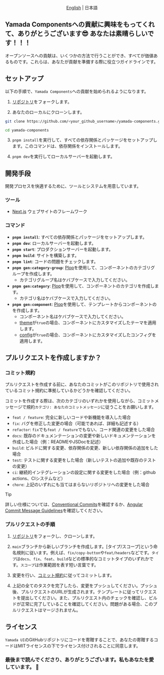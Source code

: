 <p align='center'>
  <a href='./CONTRIBUTING.md'>English</a> | 日本語
</p>

## Yamada Componentsへの貢献に興味をもってくれて、ありがとうございます😎 あなたは素晴らしいです！！！

オープンソースへの貢献は、いくつかの方法で行うことができ、すべてが価値あるものです。これらは、あなたが貢献を準備する際に役立つガイドラインです。

## セットアップ

以下の手順で、`Yamada Components`への貢献を始められるようになります。

1. [リポジトリ](https://github.com/yamada-ui/yamada-components)をフォークします。

2. あなたのローカルにクローンします。

```sh
git clone https://github.com/<your_github_username>/yamada-components.git

cd yamada-components
```

3. `pnpm install`を実行して、すべての依存関係とパッケージをセットアップします。このコマンドは、依存関係をインストールします。

4. `pnpm dev`を実行してローカルサーバーを起動します。

## 開発手段

開発プロセスを快適するために、ツールとシステムを用意しています。

### ツール

- [Next.js](https://nextjs.org/) ウェブサイトのフレームワーク

### コマンド

- **`pnpm install`**: すべての依存関係とパッケージをセットアップします。
- **`pnpm dev`**: ローカルサーバーを起動します。
- **`pnpm start`**: プロダクションサーバーを起動します。
- **`pnpm build`**: サイトを構築します。
- **`pnpm lint`**: コードの問題をチェックします。
- **`pnpm gen:category-group`**: [Plop](https://plopjs.com/)を使用して、コンポーネントのカテゴリグループを作成します。
  - カテゴリグループ名はケバブケースで入力してください。
- **`pnpm gen:category`**: [Plop](https://plopjs.com/)を使用して、コンポーネントのカテゴリを作成します。
  - カテゴリ名はケバブケースで入力してください。
- **`pnpm gen:component`**: [Plop](https://plopjs.com/)を使用して、テンプレートからコンポーネントのを作成します。
  - コンポーネント名はケバブケースで入力してください。
  - [theme](https://yamada-ui.com/ja/styled-system/theming)が`true`の場合、コンポーネントにカスタマイズしたテーマを適用します。
  - [config](https://yamada-ui.com/ja/styled-system/configure)が`true`の場合、コンポーネントにカスタマイズしたコンフィグを適用します。

## プルリクエストを作成しますか？

### コミット規約

プルリクエストを作成する前に、あなたのコミットがこのリポジトリで使用されているコミット規約に準拠しているかどうかを確認してください。

コミットを作成する際は、次のカテゴリのいずれかを使用しながら、コミットメッセージで規約`カテゴリ: あなたのコミットメッセージ`に従うことをお願いします。

- `feat / feature`: 完全に新しいコードや新機能を導入した場合
- `fix`: バグを修正した変更の場合（可能であれば、詳細も記述する）
- `refactor`: `fix`でも`feat / feature`でもない、コード関連の変更をした場合
- `docs`: 既存のドキュメンテーションの変更や新しいドキュメンテーションを作成した場合（例：READMEやJSDocを記述）
- `build`: ビルドに関する変更、依存関係の変更、新しい依存関係の追加をした場合
- `test`: テストに関する変更をした場合（新しいテストの追加や既存のテストの変更）
- `ci`: 継続的インテグレーションの設定に関する変更をした場合（例：github actions、CIシステムなど）
- `chore`: 上記のいずれにも当てはまらないリポジトリへの変更をした場合

> [!TIP]
>
> 詳しい仕様については、[Conventional Commits](https://www.conventionalcommits.org)を確認するか、[Angular Commit Message Guidelines](https://github.com/angular/angular/blob/22b96b9/CONTRIBUTING.md#-commit-message-guidelines)を確認してください。

### プルリクエストの手順

1. [リポジトリ](https://github.com/yamada-ui/yamada-components)をフォークし、クローンします。

2. `main`ブランチから新しいブランチを作成します。[タイプ/スコープ]という命名規則に従います。例えば、`fix/copy-button`や`feat/headers`などです。`タイプ`は`docs`、`fix`、`feat`、`build`などの標準的なコミットタイプのいずれかです。`スコープ`は作業範囲を表す短い言葉です。

3. 変更を行い、[コミット規約](#コミット規約)に従ってコミットします。

4. 上記の全てのタスクを完了したら、変更をプッシュしてください。プッシュ後、プルリクエストのURLが生成されます。テンプレートに従ってリクエストを提出してください。また、プルリクエスト内のチェックを確認し、ビルドが正常に完了していることを確認してください。問題がある場合、このプルリクエストはマージされません。

## ライセンス

`Yamada UI`のGitHubリポジトリにコードを寄贈することで、あなたの寄贈するコードはMITライセンスの下でライセンス付けされることに同意します。

### 最後まで読んでくださり、ありがとうございます。私もあなたを愛しています。 💖
